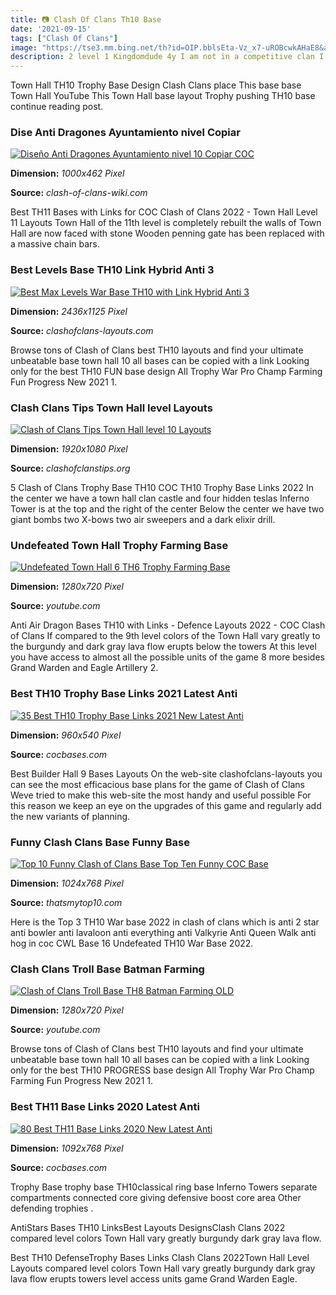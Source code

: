 ```yaml
---
title: 📷 Clash Of Clans Th10 Base
date: '2021-09-15'
tags: ["Clash Of Clans"]
image: "https://tse3.mm.bing.net/th?id=OIP.bblsEta-Vz_x7-uROBcwkAHaE8&amp;pid=15.1"
description: 2 level 1 Kingdomdude 4y I am not in a competitive clan I took a CWL base from a death of a th10 youtube video moved the TH into core and some other minor ch
---
```




Town Hall TH10 Trophy Base Design Clash Clans place This base base Town Hall YouTube This Town Hall base layout Trophy pushing TH10 base continue reading post.



### Dise Anti Dragones Ayuntamiento nivel Copiar 

[![Diseño Anti Dragones Ayuntamiento nivel 10 Copiar  COC ](https://clash-of-clans-wiki.com/pics/th10_plans/defence/thumb/th10_defence_81.jpg)](https://clash-of-clans-wiki.com/pics/th10_plans/defence/thumb/th10_defence_81.jpg)


**Dimension:** _1000x462 Pixel_ 

**Source:** _clash-of-clans-wiki.com_ 


Best TH11 Bases with Links for COC Clash of Clans 2022 - Town Hall Level 11 Layouts Town Hall of the 11th level is completely rebuilt the walls of Town Hall are now faced with stone Wooden penning gate has been replaced with a massive chain bars.


### Best Levels Base TH10 Link Hybrid Anti 3 

[![Best Max Levels War Base TH10 with Link Hybrid Anti 3 ](https://clashofclans-layouts.com/pics/th10_plans/war/original/th10_war_18.jpg)](https://clashofclans-layouts.com/pics/th10_plans/war/original/th10_war_18.jpg)


**Dimension:** _2436x1125 Pixel_ 

**Source:** _clashofclans-layouts.com_ 


Browse tons of Clash of Clans best TH10 layouts and find your ultimate unbeatable base town hall 10 all bases can be copied with a link Looking only for the best TH10 FUN base design All Trophy War Pro Champ Farming Fun Progress New 2021 1.


### Clash Clans Tips Town Hall level Layouts

[![Clash of Clans Tips  Town Hall level 10 Layouts](http://clashofclanstips.org/wp-content/uploads/2013/12/TH10-farmer2.png)](http://clashofclanstips.org/wp-content/uploads/2013/12/TH10-farmer2.png)


**Dimension:** _1920x1080 Pixel_ 

**Source:** _clashofclanstips.org_ 


5 Clash of Clans Trophy Base TH10 COC TH10 Trophy Base Links 2022 In the center we have a town hall clan castle and four hidden teslas Inferno Tower is at the top and the right of the center Below the center we have two giant bombs two X-bows two air sweepers and a dark elixir drill.


### Undefeated Town Hall Trophy Farming Base 

[![Undefeated Town Hall 6 TH6 Trophy  Farming Base ](https://i.ytimg.com/vi/M0suSqDs4PM/maxresdefault.jpg)](https://i.ytimg.com/vi/M0suSqDs4PM/maxresdefault.jpg)


**Dimension:** _1280x720 Pixel_ 

**Source:** _youtube.com_ 


Anti Air Dragon Bases TH10 with Links - Defence Layouts 2022 - COC Clash of Clans If compared to the 9th level colors of the Town Hall vary greatly to the burgundy and dark gray lava flow erupts below the towers At this level you have access to almost all the possible units of the game 8 more besides Grand Warden and Eagle Artillery 2.


### Best TH10 Trophy Base Links 2021 Latest Anti

[![35 Best TH10 Trophy Base Links 2021 New  Latest Anti](https://cocbases.com/wp-content/uploads/01-5.jpg)](https://cocbases.com/wp-content/uploads/01-5.jpg)


**Dimension:** _960x540 Pixel_ 

**Source:** _cocbases.com_ 


Best Builder Hall 9 Bases Layouts On the web-site clashofclans-layouts you can see the most efficacious base plans for the game of Clash of Clans Weve tried to make this web-site the most handy and useful possible For this reason we keep an eye on the upgrades of this game and regularly add the new variants of planning.


###  Funny Clash Clans Base Funny Base

[![Top 10 Funny Clash of Clans Base Top Ten Funny COC Base](https://i0.wp.com/thatsmytop10.com/wp-content/uploads/2014/05/Top-10-Funny-COC-Base-no-7.jpg?resize=1024%2C768&amp;ssl=1)](https://i0.wp.com/thatsmytop10.com/wp-content/uploads/2014/05/Top-10-Funny-COC-Base-no-7.jpg?resize=1024%2C768&amp;ssl=1)


**Dimension:** _1024x768 Pixel_ 

**Source:** _thatsmytop10.com_ 


Here is the Top 3 TH10 War base 2022 in clash of clans which is anti 2 star anti bowler anti lavaloon anti everything anti Valkyrie Anti Queen Walk anti hog in coc CWL Base 16 Undefeated TH10 War Base 2022.


### Clash Clans Troll Base Batman Farming 

[![Clash of Clans Troll Base  TH8  Batman  Farming OLD ](https://i.ytimg.com/vi/9xVQq0Mf0yM/maxresdefault.jpg)](https://i.ytimg.com/vi/9xVQq0Mf0yM/maxresdefault.jpg)


**Dimension:** _1280x720 Pixel_ 

**Source:** _youtube.com_ 


Browse tons of Clash of Clans best TH10 layouts and find your ultimate unbeatable base town hall 10 all bases can be copied with a link Looking only for the best TH10 PROGRESS base design All Trophy War Pro Champ Farming Fun Progress New 2021 1.


### Best TH11 Base Links 2020 Latest Anti

[![80 Best TH11 Base Links 2020 New  Latest Anti](https://cocbases.com/wp-content/uploads/3-8.jpg)](https://cocbases.com/wp-content/uploads/3-8.jpg)


**Dimension:** _1092x768 Pixel_ 

**Source:** _cocbases.com_ 



Trophy Base trophy base TH10classical ring base Inferno Towers separate compartments connected core giving defensive boost core area Other defending trophies .


AntiStars Bases TH10 LinksBest Layouts DesignsClash Clans 2022 compared level colors Town Hall vary greatly burgundy dark gray lava flow.


Best TH10 DefenseTrophy Bases Links Clash Clans 2022Town Hall Level Layouts compared level colors Town Hall vary greatly burgundy dark gray lava flow erupts towers level access units game Grand Warden Eagle.




